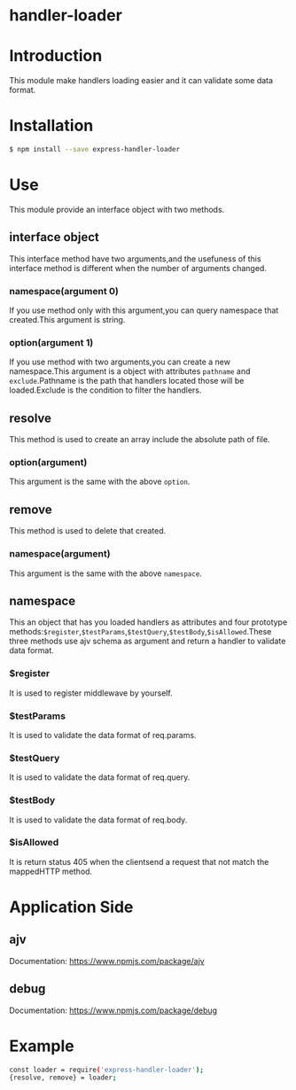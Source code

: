handler-loader
===============

# Introduction

This module make handlers loading easier and it can validate some data format.

# Installation

```bash
$ npm install --save express-handler-loader
```

# Use

This module provide an interface object with two methods.

## interface object

This interface method have two arguments,and the usefuness of this interface method is different when the number of arguments changed.

### namespace(argument 0)

If you use method only with this argument,you can query namespace that created.This argument is string.

### option(argument 1)

If you use method with two arguments,you can create a new namespace.This argument is a object with attributes `pathname` and `exclude`.Pathname is the path that handlers located those will be loaded.Exclude is the condition to filter the handlers.

## resolve

This method is used to create an array include the absolute path of file.

### option(argument)

This argument is the same with the above `option`.

## remove

This method is used to delete that created.

### namespace(argument)

This argument is the same with the above `namespace`.

## namespace

This an object that has you loaded handlers as attributes and four prototype methods:`$register`,`$testParams`,`$testQuery`,`$testBody`,`$isAllowed`.These three methods use ajv schema as argument and return a handler to validate data format.

### $register

It is used to register middlewave by yourself.

### $testParams

It is used to validate the data format of req.params.

### $testQuery

It is used to validate the data format of req.query.

### $testBody

It is used to validate the data format of req.body.

### $isAllowed

It is return status 405 when the clientsend a request that not match the mappedHTTP method.

# Application Side

## ajv

Documentation: https://www.npmjs.com/package/ajv

## debug

Documentation: https://www.npmjs.com/package/debug

# Example

```bash
const loader = require('express-handler-loader');
{resolve, remove} = loader;
```
